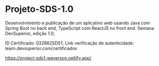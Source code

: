 # Projeto-SDS-1.0

Desenvolvimento e publicação de um aplicativo web usando Java com Spring Boot no back end, TypeScript com ReactJS no front end. 
Semana DevSuperior, edição 1.0;

ID Certificado: 032882SDS1;
Link verificação de autenticidade: learn.devsuperior.com/certificados

https://project-sds1-weverson.netlify.app/
